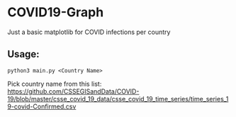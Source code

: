 # COVID19-Graph
Just a basic matplotlib for COVID infections per country

## Usage:
```python3 main.py <Country Name>```
<br>

Pick country name from this list: https://github.com/CSSEGISandData/COVID-19/blob/master/csse_covid_19_data/csse_covid_19_time_series/time_series_19-covid-Confirmed.csv
